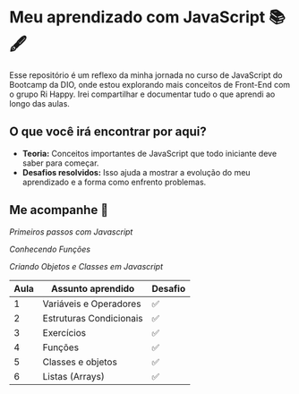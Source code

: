 # Meu aprendizado com JavaScript 📚🖋️
Esse repositório é um reflexo da minha jornada no curso de JavaScript do Bootcamp da DIO, onde estou explorando mais conceitos de Front-End com o grupo Ri Happy. Irei compartilhar e documentar tudo o que aprendi ao longo das aulas.

## O que você irá encontrar por aqui?
- **Teoria:** Conceitos importantes de JavaScript que todo iniciante deve saber para começar.
- **Desafios resolvidos:** Isso ajuda a mostrar a evolução do meu aprendizado e a forma como enfrento problemas.

## Me acompanhe 🤝

_Primeiros passos com Javascript_

_Conhecendo Funções_

_Criando Objetos e Classes em Javascript_

| Aula | Assunto aprendido | Desafio |
---|---|---|
| 1 | Variáveis e Operadores | ✅ |
| 2 | Estruturas Condicionais | ✅ |
| 3 | Exercícios | ✅ |
| 4 | Funções | ✅ |
| 5 | Classes e objetos | ✅ |
| 6 | Listas (Arrays) | ✅ |














